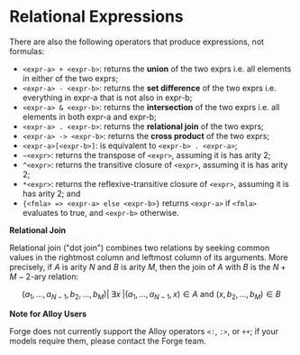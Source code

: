 # Relational Expressions

There are also the following operators that produce expressions, not formulas:

- `<expr-a> + <expr-b>`: returns the **union** of the two exprs i.e. all elements in either of the two exprs;
- `<expr-a> - <expr-b>`: returns the **set difference** of the two exprs i.e. everything in expr-a that is not also in expr-b;
- `<expr-a> & <expr-b>`: returns the **intersection** of the two exprs i.e. all elements in both expr-a and expr-b;
- `<expr-a> . <expr-b>`: returns the **relational join** of the two exprs;
- `<expr-a> -> <expr-b>`: returns the **cross product** of the two exprs;
- `<expr-a>[<expr-b>]`: is equivalent to `<expr-b> . <expr-a>`;
- `~<expr>`: returns the transpose of `<expr>`, assuming it is has arity 2;
- `^<expr>`: returns the transitive closure of `<expr>`, assuming it is has arity 2;
- `*<expr>`: returns the reflexive-transitive closure of `<expr>`, assuming it is has arity 2; and
- `{<fmla> => <expr-a> else <expr-b>}` returns `<expr-a>` if `<fmla>` evaluates to true, and `<expr-b>` otherwise.

**Relational Join**

Relational join ("dot join") combines two relations by seeking common values in the rightmost column and leftmost column of its arguments. More precisely, if $A$ is arity $N$ and $B$ is arity $M$, then the join of $A$ with $B$ is the $N+M-2$-ary relation:

$${(a_1, ..., a_{N-1}, b_2, ..., b_M) | \;\exists x\; | (a_1, ..., a_{N-1}, x) \in A \text{ and } (x, b_2, ..., b_M) \in B}$$

**Note for Alloy Users**

Forge does not currently support the Alloy operators `<:`, `:>`, or `++`; if your models require them, please contact the Forge team.

